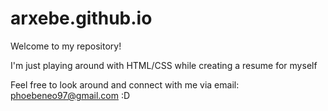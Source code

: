 # arxebe.github.io
Welcome to my repository!

I'm just playing around with HTML/CSS while creating a resume for myself

Feel free to look around and connect with me via email: phoebeneo97@gmail.com :D

